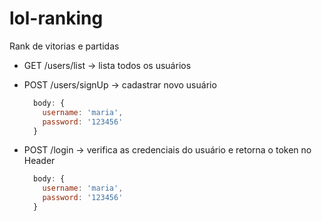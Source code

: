 # lol-ranking
Rank de vitorias e partidas


- GET /users/list -> lista todos os usuários

- POST /users/signUp -> cadastrar novo usuário

  ```javascript
    body: {
      username: 'maria',
      password: '123456'
    }


- POST /login -> verifica as credenciais do usuário e retorna o token no Header
  ```javascript
    body: {
      username: 'maria',
      password: '123456'
    }
